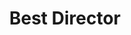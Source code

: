 ---
title: "Best Director"
edition: "2019"
winner: bong-joon-ho.md
kind: "director"
film: parasite.md
image: "https://m.media-amazon.com/images/M/MV5BMWNhZGEyY2UtNTJjOS00MTE3LThhNDQtYTYwYmIwMWJmYmIwXkEyXkFqcGdeQXVyNDIyNjA2MTk@._V1_.jpg"
type: award
weight: 2
---